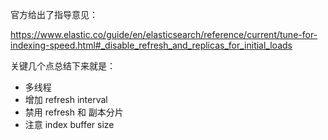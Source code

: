官方给出了指导意见：

https://www.elastic.co/guide/en/elasticsearch/reference/current/tune-for-indexing-speed.html#_disable_refresh_and_replicas_for_initial_loads

关键几个点总结下来就是：

* 多线程
* 增加 refresh interval
* 禁用 refresh 和 副本分片
* 注意 index buffer size

